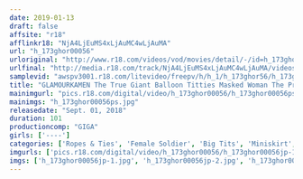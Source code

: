 ```yaml
---
date: 2019-01-13
draft: false
affsite: "r18"
afflinkr18: "NjA4LjEuMS4xLjAuMC4wLjAuMA"
url: "h_173ghor00056"
urloriginal: "http://www.r18.com/videos/vod/movies/detail/-/id=h_173ghor00056"
urlfinal: "http://media.r18.com/track/NjA4LjEuMS4xLjAuMC4wLjAuMA/videos/vod/movies/detail/-/id=h_173ghor00056"
samplevid: "awspv3001.r18.com/litevideo/freepv/h/h_1/h_173ghor56/h_173ghor56_dmb_w.mp4"
title: "GLAMOURKAMEN The True Giant Balloon Titties Masked Woman The Pride! A Prideful And Beautiful Lady Of Justice Falls For An Evil Trap!!"
mainimgurl: "pics.r18.com/digital/video/h_173ghor00056/h_173ghor00056ps.jpg"
mainimgs: "h_173ghor00056ps.jpg"
releasedate: "Sept. 01, 2018"
duration: 101
productioncomp: "GIGA"
girls: ['----']
categories: ['Ropes & Ties', 'Female Soldier', 'Big Tits', 'Miniskirt', 'Special Effects']
imgurls: ['pics.r18.com/digital/video/h_173ghor00056/h_173ghor00056jp-1.jpg', 'pics.r18.com/digital/video/h_173ghor00056/h_173ghor00056jp-2.jpg', 'pics.r18.com/digital/video/h_173ghor00056/h_173ghor00056jp-3.jpg', 'pics.r18.com/digital/video/h_173ghor00056/h_173ghor00056jp-4.jpg', 'pics.r18.com/digital/video/h_173ghor00056/h_173ghor00056jp-5.jpg', 'pics.r18.com/digital/video/h_173ghor00056/h_173ghor00056jp-6.jpg', 'pics.r18.com/digital/video/h_173ghor00056/h_173ghor00056jp-7.jpg', 'pics.r18.com/digital/video/h_173ghor00056/h_173ghor00056jp-8.jpg', 'pics.r18.com/digital/video/h_173ghor00056/h_173ghor00056jp-9.jpg', 'pics.r18.com/digital/video/h_173ghor00056/h_173ghor00056jp-10.jpg', 'pics.r18.com/digital/video/h_173ghor00056/h_173ghor00056jp-11.jpg', 'pics.r18.com/digital/video/h_173ghor00056/h_173ghor00056jp-12.jpg', 'pics.r18.com/digital/video/h_173ghor00056/h_173ghor00056jp-13.jpg', 'pics.r18.com/digital/video/h_173ghor00056/h_173ghor00056jp-14.jpg', 'pics.r18.com/digital/video/h_173ghor00056/h_173ghor00056jp-15.jpg', 'pics.r18.com/digital/video/h_173ghor00056/h_173ghor00056jp-16.jpg', 'pics.r18.com/digital/video/h_173ghor00056/h_173ghor00056jp-17.jpg', 'pics.r18.com/digital/video/h_173ghor00056/h_173ghor00056jp-18.jpg', 'pics.r18.com/digital/video/h_173ghor00056/h_173ghor00056jp-19.jpg', 'pics.r18.com/digital/video/h_173ghor00056/h_173ghor00056jp-20.jpg']
imgs: ['h_173ghor00056jp-1.jpg', 'h_173ghor00056jp-2.jpg', 'h_173ghor00056jp-3.jpg', 'h_173ghor00056jp-4.jpg', 'h_173ghor00056jp-5.jpg', 'h_173ghor00056jp-6.jpg', 'h_173ghor00056jp-7.jpg', 'h_173ghor00056jp-8.jpg', 'h_173ghor00056jp-9.jpg', 'h_173ghor00056jp-10.jpg', 'h_173ghor00056jp-11.jpg', 'h_173ghor00056jp-12.jpg', 'h_173ghor00056jp-13.jpg', 'h_173ghor00056jp-14.jpg', 'h_173ghor00056jp-15.jpg', 'h_173ghor00056jp-16.jpg', 'h_173ghor00056jp-17.jpg', 'h_173ghor00056jp-18.jpg', 'h_173ghor00056jp-19.jpg', 'h_173ghor00056jp-20.jpg']
---
```

